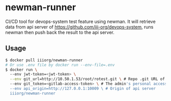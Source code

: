 # newman-runner
CI/CD tool for devops-system test feature using newman. It will retrieve data from api server of https://github.com/iii-org/devops-system, runs newman then push back the result to the api server.

## Usage
```bash
$ docker pull iiiorg/newman-runner
# Or use .env file by docker run --env-file=.env
$ docker run \ 
  --env jwt-token=<jwt-token> \
  --env git_url=http://10.50.1.53/root/rotest.git \ # Repo .git URL of gitlab
  --env git_token=<gitlab-access-token> \ # The admin's personal access token able to access all user projects. Needed scope is "api".
  --env api_origin=http://127.0.0.1:10009 \ # Origin of api server
  iiiorg/newman-runner
```
